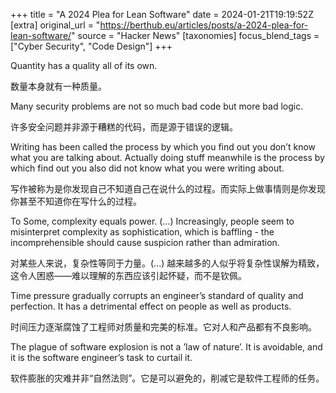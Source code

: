 +++
title = "A 2024 Plea for Lean Software"
date = 2024-01-21T19:19:52Z
[extra]
original_url = "https://berthub.eu/articles/posts/a-2024-plea-for-lean-software/"
source = "Hacker News"
[taxonomies]
focus_blend_tags = ["Cyber Security", "Code Design"]
+++

Quantity has a quality all of its own.

数量本身就有一种质量。

Many security problems are not so much bad code but more bad logic.

许多安全问题并非源于糟糕的代码，而是源于错误的逻辑。

Writing has been called the process by which you find out you don’t know what you are talking about. Actually doing stuff meanwhile is the process by which find out you also did not know what you were writing about.

写作被称为是你发现自己不知道自己在说什么的过程。而实际上做事情则是你发现你甚至不知道你在写什么的过程。

To Some, complexity equals power. (…) Increasingly, people seem to misinterpret complexity as sophistication, which is baffling - the incomprehensible should cause suspicion rather than admiration.

对某些人来说，复杂性等同于力量。(...) 越来越多的人似乎将复杂性误解为精致，这令人困惑——难以理解的东西应该引起怀疑，而不是钦佩。

Time pressure gradually corrupts an engineer’s standard of quality and perfection. It has a detrimental effect on people as well as products.

时间压力逐渐腐蚀了工程师对质量和完美的标准。它对人和产品都有不良影响。

The plague of software explosion is not a ’law of nature’. It is avoidable, and it is the software engineer’s task to curtail it.

软件膨胀的灾难并非“自然法则”。它是可以避免的，削减它是软件工程师的任务。
